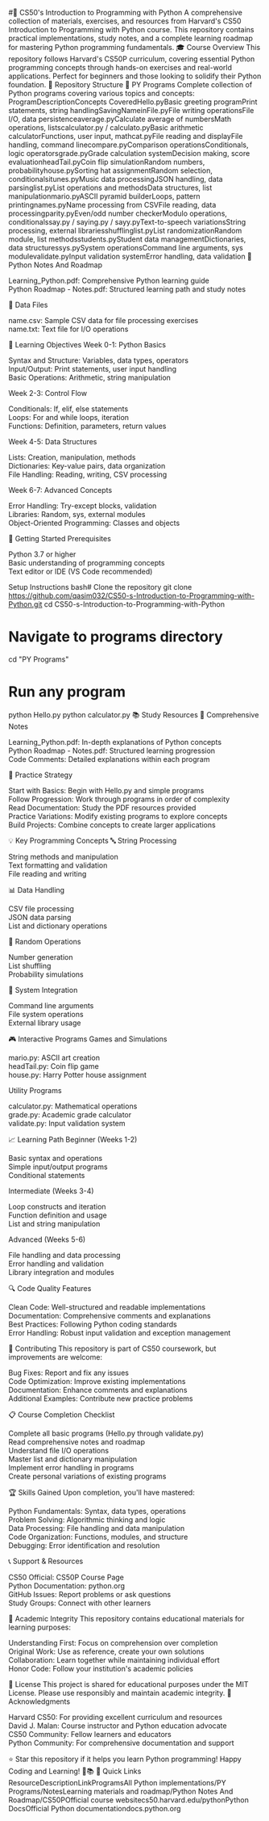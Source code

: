 #🐍 CS50's Introduction to Programming with Python
A comprehensive collection of materials, exercises, and resources from Harvard's CS50 Introduction to Programming with Python course. This repository contains practical implementations, study notes, and a complete learning roadmap for mastering Python programming fundamentals.
🎓 Course Overview
This repository follows Harvard's CS50P curriculum, covering essential Python programming concepts through hands-on exercises and real-world applications. Perfect for beginners and those looking to solidify their Python foundation.
📁 Repository Structure
📂 PY Programs
Complete collection of Python programs covering various topics and concepts:
ProgramDescriptionConcepts CoveredHello.pyBasic greeting programPrint statements, string handlingSavingNameinFile.pyFile writing operationsFile I/O, data persistenceaverage.pyCalculate average of numbersMath operations, listscalculator.py / calculato.pyBasic arithmetic calculatorFunctions, user input, mathcat.pyFile reading and displayFile handling, command linecompare.pyComparison operationsConditionals, logic operatorsgrade.pyGrade calculation systemDecision making, score evaluationheadTail.pyCoin flip simulationRandom numbers, probabilityhouse.pySorting hat assignmentRandom selection, conditionalsitunes.pyMusic data processingJSON handling, data parsinglist.pyList operations and methodsData structures, list manipulationmario.pyASCII pyramid builderLoops, pattern printingnames.pyName processing from CSVFile reading, data processingparity.pyEven/odd number checkerModulo operations, conditionalssay.py / saying.py / sayy.pyText-to-speech variationsString processing, external librariesshufflinglist.pyList randomizationRandom module, list methodsstudents.pyStudent data managementDictionaries, data structuressys.pySystem operationsCommand line arguments, sys modulevalidate.pyInput validation systemError handling, data validation
📂 Python Notes And Roadmap

Learning_Python.pdf: Comprehensive Python learning guide<br>
Python Roadmap - Notes.pdf: Structured learning path and study notes<br>

📂 Data Files

name.csv: Sample CSV data for file processing exercises<br>
name.txt: Text file for I/O operations<br>

🎯 Learning Objectives
Week 0-1: Python Basics

Syntax and Structure: Variables, data types, operators<br>
Input/Output: Print statements, user input handling<br>
Basic Operations: Arithmetic, string manipulation<br>

Week 2-3: Control Flow

Conditionals: If, elif, else statements<br>
Loops: For and while loops, iteration<br>
Functions: Definition, parameters, return values<br>

Week 4-5: Data Structures

Lists: Creation, manipulation, methods<br>
Dictionaries: Key-value pairs, data organization<br>
File Handling: Reading, writing, CSV processing<br>

Week 6-7: Advanced Concepts

Error Handling: Try-except blocks, validation<br>
Libraries: Random, sys, external modules<br>
Object-Oriented Programming: Classes and objects<br>

🚀 Getting Started
Prerequisites

Python 3.7 or higher<br>
Basic understanding of programming concepts<br>
Text editor or IDE (VS Code recommended)<br>

Setup Instructions
bash# Clone the repository
git clone https://github.com/qasim032/CS50-s-Introduction-to-Programming-with-Python.git
cd CS50-s-Introduction-to-Programming-with-Python

# Navigate to programs directory
cd "PY Programs"

# Run any program
python Hello.py
python calculator.py
📚 Study Resources
📖 Comprehensive Notes

Learning_Python.pdf: In-depth explanations of Python concepts<br>
Python Roadmap - Notes.pdf: Structured learning progression<br>
Code Comments: Detailed explanations within each program<br>

🎯 Practice Strategy

Start with Basics: Begin with Hello.py and simple programs<br>
Follow Progression: Work through programs in order of complexity<br>
Read Documentation: Study the PDF resources provided<br>
Practice Variations: Modify existing programs to explore concepts<br>
Build Projects: Combine concepts to create larger applications<br>

💡 Key Programming Concepts
🔤 String Processing

String methods and manipulation<br>
Text formatting and validation<br>
File reading and writing<br>

📊 Data Handling

CSV file processing<br>
JSON data parsing<br>
List and dictionary operations<br>

🎲 Random Operations

Number generation<br>
List shuffling<br>
Probability simulations<br>

🔧 System Integration

Command line arguments<br>
File system operations<br>
External library usage<br>

🎮 Interactive Programs
Games and Simulations

mario.py: ASCII art creation<br>
headTail.py: Coin flip game<br>
house.py: Harry Potter house assignment<br>

Utility Programs

calculator.py: Mathematical operations<br>
grade.py: Academic grade calculator<br>
validate.py: Input validation system<br>

📈 Learning Path
Beginner (Weeks 1-2)

Basic syntax and operations<br>
Simple input/output programs<br>
Conditional statements<br>

Intermediate (Weeks 3-4)

Loop constructs and iteration<br>
Function definition and usage<br>
List and string manipulation<br>

Advanced (Weeks 5-6)

File handling and data processing<br>
Error handling and validation<br>
Library integration and modules<br>

🔍 Code Quality Features

Clean Code: Well-structured and readable implementations<br>
Documentation: Comprehensive comments and explanations<br>
Best Practices: Following Python coding standards<br>
Error Handling: Robust input validation and exception management<br>

🤝 Contributing
This repository is part of CS50 coursework, but improvements are welcome:

Bug Fixes: Report and fix any issues<br>
Code Optimization: Improve existing implementations<br>
Documentation: Enhance comments and explanations<br>
Additional Examples: Contribute new practice problems<br>

📋 Course Completion Checklist

 Complete all basic programs (Hello.py through validate.py)<br>
 Read comprehensive notes and roadmap<br>
 Understand file I/O operations<br>
 Master list and dictionary manipulation<br>
 Implement error handling in programs<br>
 Create personal variations of existing programs<br>

🏆 Skills Gained
Upon completion, you'll have mastered:

Python Fundamentals: Syntax, data types, operations<br>
Problem Solving: Algorithmic thinking and logic<br>
Data Processing: File handling and data manipulation<br>
Code Organization: Functions, modules, and structure<br>
Debugging: Error identification and resolution<br>

📞 Support & Resources

CS50 Official: CS50P Course Page<br>
Python Documentation: python.org<br>
GitHub Issues: Report problems or ask questions<br>
Study Groups: Connect with other learners<br>

📄 Academic Integrity
This repository contains educational materials for learning purposes:

Understanding First: Focus on comprehension over completion<br>
Original Work: Use as reference, create your own solutions<br>
Collaboration: Learn together while maintaining individual effort<br>
Honor Code: Follow your institution's academic policies<br>

📜 License
This project is shared for educational purposes under the MIT License. Please use responsibly and maintain academic integrity.
🙏 Acknowledgments

Harvard CS50: For providing excellent curriculum and resources<br>
David J. Malan: Course instructor and Python education advocate<br>
CS50 Community: Fellow learners and educators<br>
Python Community: For comprehensive documentation and support<br>


⭐ Star this repository if it helps you learn Python programming!
Happy Coding and Learning! 🐍📚
🔗 Quick Links
ResourceDescriptionLinkProgramsAll Python implementations/PY Programs/NotesLearning materials and roadmap/Python Notes And Roadmap/CS50POfficial course websitecs50.harvard.edu/pythonPython DocsOfficial Python documentationdocs.python.org
